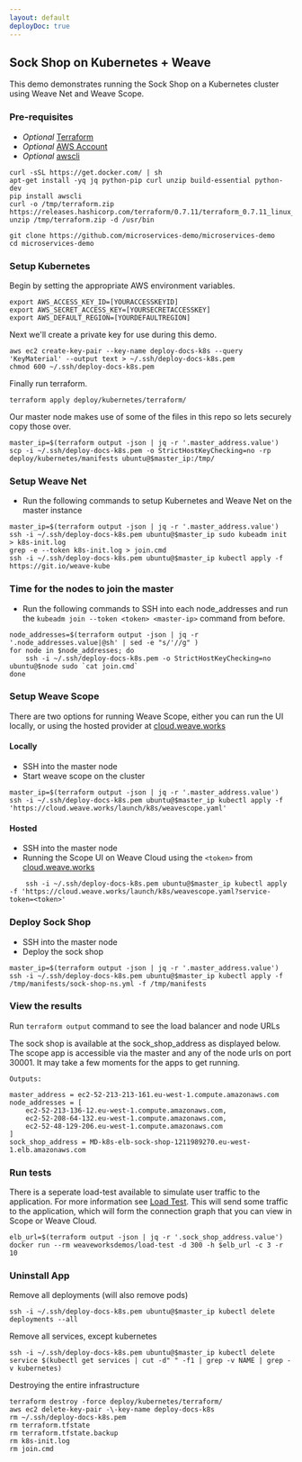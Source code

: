 ```yaml
---
layout: default
deployDoc: true
---
```


## Sock Shop on Kubernetes + Weave 

This demo demonstrates running the Sock Shop on a Kubernetes cluster using 
Weave Net and Weave Scope.

### Pre-requisites
* *Optional* [Terraform](https://www.terraform.io/downloads.html)
* *Optional* [AWS Account](https://aws.amazon.com/)
* *Optional* [awscli](http://docs.aws.amazon.com/cli/latest/userguide/installing.html)

<!-- deploy-doc require-env AWS_ACCESS_KEY_ID AWS_SECRET_ACCESS_KEY AWS_DEFAULT_REGION -->
<!-- deploy-doc-start pre-install -->

    curl -sSL https://get.docker.com/ | sh
    apt-get install -yq jq python-pip curl unzip build-essential python-dev
    pip install awscli
    curl -o /tmp/terraform.zip https://releases.hashicorp.com/terraform/0.7.11/terraform_0.7.11_linux_amd64.zip
    unzip /tmp/terraform.zip -d /usr/bin

<!-- deploy-doc-end -->

```
git clone https://github.com/microservices-demo/microservices-demo
cd microservices-demo
```
<!-- deploy-doc-hidden pre-install

    cat > /root/healthcheck.sh <<-EOF
#!/usr/bin/env bash
kubectl run -\-namespace=sock-shop healthcheck -\-image=andrius/alpine-ruby sleep 10000
sleep 90
kube_id=\$(kubectl get pods -\-namespace=sock-shop | grep healthcheck | awk '{print \$1}')
kubectl exec -\-namespace=sock-shop \$kube_id -\- sh -c "apk -\-no-cache add curl ruby-json; curl -o healthcheck.rb \"https://raw.githubusercontent.com/microservices-demo/microservices-demo/master/deploy/healthcheck.rb\"; chmod +x ./healthcheck.rb; ./healthcheck.rb -s user,catalogue,queue-master,cart,shipping,payment,orders"

EOF

    mkdir -p ~/.ssh/
    aws ec2 describe-key-pairs -\-key-name deploy-docs-k8s &>/dev/null
    if [ $? -eq 0 ]; then aws ec2 delete-key-pair -\-key-name deploy-docs-k8s; fi
-->
### Setup Kubernetes

Begin by setting the appropriate AWS environment variables.
```
export AWS_ACCESS_KEY_ID=[YOURACCESSKEYID]
export AWS_SECRET_ACCESS_KEY=[YOURSECRETACCESSKEY]
export AWS_DEFAULT_REGION=[YOURDEFAULTREGION]
```

Next we'll create a private key for use during this demo.

<!-- deploy-doc-start create-infrastructure -->

    aws ec2 create-key-pair --key-name deploy-docs-k8s --query 'KeyMaterial' --output text > ~/.ssh/deploy-docs-k8s.pem
    chmod 600 ~/.ssh/deploy-docs-k8s.pem

<!-- deploy-doc-end -->

Finally run terraform.

<!-- deploy-doc-start create-infrastructure -->

    terraform apply deploy/kubernetes/terraform/

<!-- deploy-doc-end -->

Our master node makes use of some of the files in this repo so lets securely copy those over.

<!-- deploy-doc-start create-infrastructure -->

    master_ip=$(terraform output -json | jq -r '.master_address.value')
    scp -i ~/.ssh/deploy-docs-k8s.pem -o StrictHostKeyChecking=no -rp deploy/kubernetes/manifests ubuntu@$master_ip:/tmp/

<!-- deploy-doc-end -->

### <a name="weavenet"></a>Setup Weave Net
* Run the following commands to setup Kubernetes and Weave Net on the master instance

<!-- deploy-doc-start create-infrastructure -->

    master_ip=$(terraform output -json | jq -r '.master_address.value')
    ssh -i ~/.ssh/deploy-docs-k8s.pem ubuntu@$master_ip sudo kubeadm init > k8s-init.log
    grep -e --token k8s-init.log > join.cmd
    ssh -i ~/.ssh/deploy-docs-k8s.pem ubuntu@$master_ip kubectl apply -f https://git.io/weave-kube

<!-- deploy-doc-end -->

### Time for the nodes to join the master
* Run the following commands to SSH into each node\_addresses and run the ```kubeadm join --token <token> <master-ip>``` command from before.

<!-- deploy-doc-start create-infrastructure -->

    node_addresses=$(terraform output -json | jq -r '.node_addresses.value|@sh' | sed -e "s/'//g" )
    for node in $node_addresses; do
        ssh -i ~/.ssh/deploy-docs-k8s.pem -o StrictHostKeyChecking=no ubuntu@$node sudo `cat join.cmd`
    done

<!-- deploy-doc-end -->

### Setup Weave Scope
There are two options for running Weave Scope, either you can run the UI locally, or using the hosted provider at [cloud.weave.works](http://cloud.weave.works)

#### Locally
* SSH into the master node
* Start weave scope on the cluster

<!-- deploy-doc-start create-infrastructure -->

    master_ip=$(terraform output -json | jq -r '.master_address.value')
    ssh -i ~/.ssh/deploy-docs-k8s.pem ubuntu@$master_ip kubectl apply -f 'https://cloud.weave.works/launch/k8s/weavescope.yaml'

<!-- deploy-doc-end -->

#### Hosted
* SSH into the master node
* Running the Scope UI on Weave Cloud using the ```<token>``` from [cloud.weave.works](http://cloud.weave.works)

```
    ssh -i ~/.ssh/deploy-docs-k8s.pem ubuntu@$master_ip kubectl apply -f 'https://cloud.weave.works/launch/k8s/weavescope.yaml?service-token=<token>'
```

### Deploy Sock Shop
* SSH into the master node
* Deploy the sock shop

<!-- deploy-doc-start create-infrastructure -->

    master_ip=$(terraform output -json | jq -r '.master_address.value')
    ssh -i ~/.ssh/deploy-docs-k8s.pem ubuntu@$master_ip kubectl apply -f /tmp/manifests/sock-shop-ns.yml -f /tmp/manifests

<!-- deploy-doc-end -->

### View the results
Run `terraform output` command to see the load balancer and node URLs

The sock shop is available at the sock_shop_address as displayed below. The scope app is accessible via the master and
any of the node urls on port 30001. It may take a few moments for the apps to get running.

```
Outputs:

master_address = ec2-52-213-213-161.eu-west-1.compute.amazonaws.com
node_addresses = [
    ec2-52-213-136-12.eu-west-1.compute.amazonaws.com,
    ec2-52-208-64-132.eu-west-1.compute.amazonaws.com,
    ec2-52-48-129-206.eu-west-1.compute.amazonaws.com
]
sock_shop_address = MD-k8s-elb-sock-shop-1211989270.eu-west-1.elb.amazonaws.com

```

### Run tests

There is a seperate load-test available to simulate user traffic to the application. For more information see [Load Test](#loadtest).
This will send some traffic to the application, which will form the connection graph that you can view in Scope or Weave Cloud.

<!-- deploy-doc-start run-tests -->

    elb_url=$(terraform output -json | jq -r '.sock_shop_address.value')
    docker run --rm weaveworksdemos/load-test -d 300 -h $elb_url -c 3 -r 10

<!-- deploy-doc-end -->

<!-- deploy-doc-hidden run-tests

    master_ip=$(terraform output -json | jq -r '.master_address.value')
    scp -i ~/.ssh/deploy-docs-k8s.pem -rp /root/healthcheck.sh ubuntu@$master_ip:/home/ubuntu
    ssh -i ~/.ssh/deploy-docs-k8s.pem ubuntu@$master_ip "chmod +x /home/ubuntu/healthcheck.sh; ./healthcheck.sh"

    if [ $? -ne 0 ]; then
        exit 1;
    fi

-->

### Uninstall App

Remove all deployments (will also remove pods)
```
ssh -i ~/.ssh/deploy-docs-k8s.pem ubuntu@$master_ip kubectl delete deployments --all
```
Remove all services, except kubernetes
```
ssh -i ~/.ssh/deploy-docs-k8s.pem ubuntu@$master_ip kubectl delete service $(kubectl get services | cut -d" " -f1 | grep -v NAME | grep -v kubernetes)
```

Destroying the entire infrastructure

<!-- deploy-doc-start destroy-infrastructure -->

    terraform destroy -force deploy/kubernetes/terraform/
    aws ec2 delete-key-pair -\-key-name deploy-docs-k8s
    rm ~/.ssh/deploy-docs-k8s.pem
    rm terraform.tfstate
    rm terraform.tfstate.backup
    rm k8s-init.log
    rm join.cmd

<!-- deploy-doc-end -->
